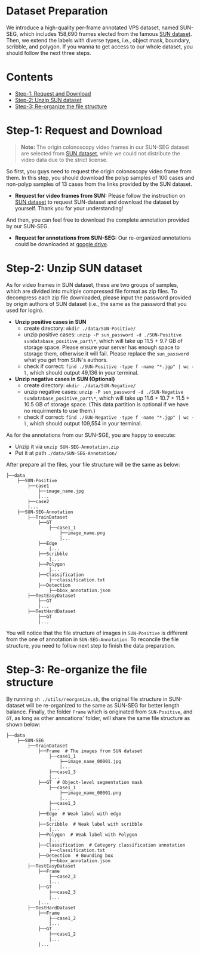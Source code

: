 # Dataset Preparation

We introduce a high-quality per-frame annotated VPS dataset, named SUN-SEG, which includes 158,690 frames elected from the famous [SUN dataset](http://amed8k.sundatabase.org). Then, we extend the labels with diverse types, i.e., object mask, boundary, scribble, and polygon. If you wanna to get access to our whole dataset, you should follow the next three steps.

# Contents
- [Step-1: Request and Download](#step-1--request-and-download)
- [Step-2: Unzip SUN dataset](#step-2--unzip-sun-dataset)
- [Step-3: Re-organize the file structure](#step-3--re-organize-the-file-structure)


# Step-1: Request and Download

> **Note:** The origin colonoscopy video frames in our SUN-SEG dataset are selected from [SUN dataset](http://amed8k.sundatabase.org), while we could not distribute the video data due to the strict license. 

So first, you guys need to request the origin colonoscopy video frame from them. In this step, you should download the polyp samples of 100 cases and non-polyp samples of 13 cases from the links provided by the SUN dataset. 

- **Request for video frames from SUN:** Please follow the instruction on [SUN dataset](http://amed8k.sundatabase.org) to request SUN-dataset and download the dataset by yourself. Thank you for your understanding!

And then, you can feel free to download the complete annotation provided by our SUN-SEG.

- **Request for annotations from SUN-SEG:** Our re-organized annotations could be downloaded at [google drive]().

# Step-2: Unzip SUN dataset

As for video frames in SUN dataset, these are two groups of samples, which are divided into multiple compressed file format as zip files. To decompress each zip file downloaded, please input the password provided by origin authors of SUN dataset (i.e., the same as the password that you used for login).

- **Unzip positive cases in SUN**
    - create directory: `mkdir ./data/SUN-Positive/`
    - unzip positive cases: `unzip -P sun_password -d ./SUN-Positive sundatabase_positive_part\*`, which will take up 11.5 + 9.7 GB of storage space. Please ensure your server has enough space to storage them, otherwise it will fail. Please replace the `sun_password` what you get from SUN's authors.
    - check if correct: `find ./SUN-Positive -type f -name "*.jgp" | wc -l`, which should output 49,136 in your terminal.
- **Unzip negative cases in SUN (Optional)**
    - create directory: `mkdir ./data/SUN-Negative/`
    - unzip negative cases: `unzip -P sun_password -d ./SUN-Negative sundatabase_positive_part\*`, which will take up 11.6 + 10.7 + 11.5 + 10.5 GB of storage space. (This data partition is optional if we have no requirments to use them.)
    - check if correct: `find ./SUN-Negative -type f -name "*.jgp" | wc -l`, which should output 109,554 in your terminal.

As for the annotations from our SUN-SGE, you are happy to execute:

- Unzip it via `unzip SUN-SEG-Annotation.zip`
- Put it at path `./data/SUN-SEG-Annotation/` 

After prepare all the files, your file structure will be the same as below:

```
├──data
    ├──SUN-Positive
        ├──case1
            ├──image_name.jpg
            |...
        ├──case2
        |...
    ├──SUN-SEG-Annotation
        ├──TrainDataset
            ├──GT
                ├──case1_1
                    ├──image_name.png
                    |...
            ├──Edge
                |...
            ├──Scribble
                |...
            ├──Polygon
                |...
            ├──Classification
                ├──classification.txt
            ├──Detection
                ├──bbox_annotation.json
        ├──TestEasyDataset
            ├──GT
            |...
        ├──TestHardDataset
            ├──GT
            |...
```

You will notice that the file structure of images in `SUN-Positive` is different from the one of annotation in `SUN-SEG-Annotation`. To reconcile the file structure, you need to follow next step to finish the data preparation.

# Step-3: Re-organize the file structure

By running `sh ./utils/reorganize.sh`, the original file structure in SUN-dataset will be re-organized to the same as SUN-SEG for better length balance. Finally, the folder `Frame` which is originated from `SUN-Positive`, and `GT`, as long as other annoations' folder, will share the same file structure as shown below:

```
├──data
    ├──SUN-SEG
        ├──TrainDataset
            ├──Frame  # The images from SUN dataset
                ├──case1_1
                    ├──image_name_00001.jpg
                    |...
                ├──case1_3
                |...
            ├──GT  # Object-level segmentation mask
                ├──case1_1
                    ├──image_name_00001.png
                    |...
                ├──case1_3
                |...
            ├──Edge  # Weak label with edge
                |...
            ├──Scribble  # Weak label with scribble
                |...
            ├──Polygon  # Weak label with Polygon
                |...
            ├──Classification  # Category classification annotation
                ├──classification.txt
            ├──Detection  # Bounding box
                ├──bbox_annotation.json
        ├──TestEasyDataset
            ├──Frame
                ├──case2_3
                |...
            ├──GT
                ├──case2_3
                |...
            |...
        ├──TestHardDataset
            ├──Frame
                ├──case1_2
                |...
            ├──GT
                ├──case1_2
                |...
            |...
```